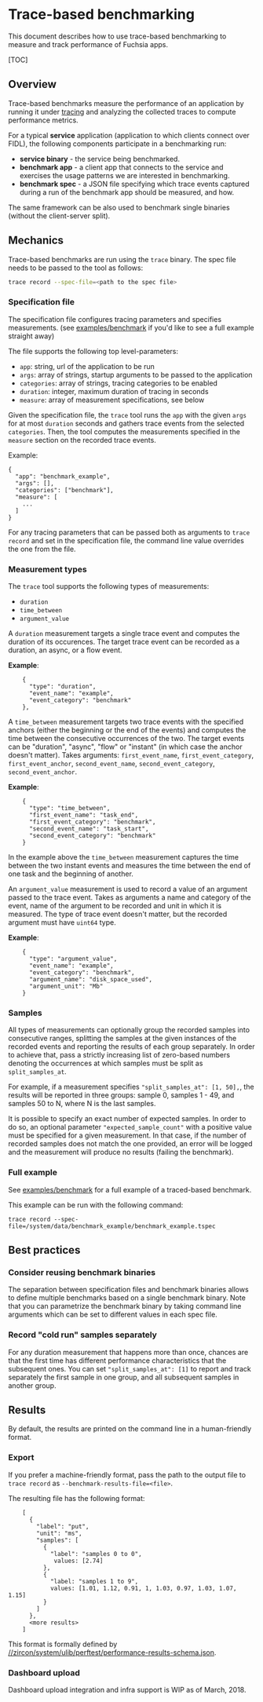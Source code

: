 # Trace-based benchmarking

This document describes how to use trace-based benchmarking to measure and track
performance of Fuchsia apps.

[TOC]

## Overview

Trace-based benchmarks measure the performance of an application by running it
under [tracing](tracing_usage_guide.md) and analyzing the collected traces to
compute performance metrics.

For a typical **service** application (application to which clients connect over
FIDL), the following components participate in a benchmarking run:

 - **service binary** - the service being benchmarked.
 - **benchmark app** - a client app that connects to the service and
     exercises the usage patterns we are interested in benchmarking.
 - **benchmark spec** - a JSON file specifying which trace events captured
     during a run of the benchmark app should be measured, and how.

The same framework can be also used to benchmark single binaries (without the
client-server split).

## Mechanics

Trace-based benchmarks are run using the `trace` binary. The spec file needs to be
passed to the tool as follows:

```sh
trace record --spec-file=<path to the spec file>
```

### Specification file

The specification file configures tracing parameters and specifies measurements.
(see [examples/benchmark](../examples/benchmark/) if you'd like to see a full
example straight away)

The file supports the following top level-parameters:

 - `app`: string, url of the application to be run
 - `args`: array of strings, startup arguments to be passed to the application
 - `categories`: array of strings, tracing categories to be enabled
 - `duration`: integer, maximum duration of tracing in seconds
 - `measure`: array of measurement specifications, see below

Given the specification file, the `trace` tool runs the `app` with the given
`args` for at most `duration` seconds and gathers trace events from the selected
`categories`. Then, the tool computes the measurements specified in the
`measure` section on the recorded trace events.

Example:

```{json}
{
  "app": "benchmark_example",
  "args": [],
  "categories": ["benchmark"],
  "measure": [
    ...
  ]
}
```

For any tracing parameters that can be passed both as arguments to `trace record`
and set in the specification file, the command line value overrides the one from
the file.


### Measurement types

The `trace` tool supports the following types of measurements:

 - `duration`
 - `time_between`
 - `argument_value`

A `duration` measurement targets a single trace event and computes the
duration of its occurences. The target trace event can be recorded as a
duration, an async, or a flow event.

**Example**:

```{json}
    {
      "type": "duration",
      "event_name": "example",
      "event_category": "benchmark"
    },
```


A `time_between` measurement targets two trace events with the specified
anchors (either the beginning or the end of the events) and computes the time
between the consecutive occurrences of the two. The target events can be
"duration", "async", "flow" or "instant" (in which case the anchor doesn't matter).
Takes arguments: `first_event_name`, `first_event_category`,
`first_event_anchor`, `second_event_name`, `second_event_category`,
`second_event_anchor`.

**Example**:

```{json}
    {
      "type": "time_between",
      "first_event_name": "task_end",
      "first_event_category": "benchmark",
      "second_event_name": "task_start",
      "second_event_category": "benchmark"
    }
```

In the example above the `time_between` measurement captures the time between
the two instant events and measures the time between the end of one task and
the beginning of another.


An `argument_value` measurement is used to record a value of an argument passed
to the trace event. Takes as arguments a name and category of the event, name of
the argument to be recorded and unit in which it is measured. The type of trace
event doesn't matter, but the recorded argument must have `uint64` type.

**Example**:

```{json}
    {
      "type": "argument_value",
      "event_name": "example",
      "event_category": "benchmark",
      "argument_name": "disk_space_used",
      "argument_unit": "Mb"
    }
```

### Samples

All types of measurements can optionally group the recorded samples into
consecutive ranges, splitting the samples at the given instances of the
recorded events and reporting the results of each group separately.
In order to achieve that, pass a strictly increasing list of zero-based numbers
denoting the occurrences at which samples must be split as `split_samples_at`.

For example, if a measurement specifies `"split_samples_at": [1, 50],`, the
results will be reported in three groups: sample 0, samples 1 - 49, and samples
50 to N, where N is the last samples.

It is possible to specify an exact number of expected samples. In order to do
so, an optional parameter `"expected_sample_count"` with a positive value must be
specified for a given measurement. In that case, if the number of recorded
samples does not match the one provided, an error will be logged and the
measurement will produce no results (failing the benchmark).

### Full example

See [examples/benchmark](../examples/benchmark/) for a full example of a
traced-based benchmark.


This example can be run with the following command:
```{shell}
trace record --spec-file=/system/data/benchmark_example/benchmark_example.tspec
```

## Best practices

### Consider reusing benchmark binaries

The separation between specification files and benchmark binaries allows to
define multiple benchmarks based on a single benchmark binary. Note that you can
parametrize the benchmark binary by taking command line arguments which can be
set to different values in each spec file.

### Record "cold run" samples separately

For any duration measurement that happens more than once, chances are that the
first time has different performance characteristics that the subsequent ones.
You can set `"split_samples_at": [1]` to report and track separately the first
sample in one group, and all subsequent samples in another group.

## Results

By default, the results are printed on the command line in a human-friendly
format.

### Export

If you prefer a machine-friendly format, pass the path to the output file to
`trace record` as `--benchmark-results-file=<file>`.

The resulting file has the following format:

```{json}
    [
      {
        "label": "put",
        "unit": "ms",
        "samples": [
          {
            "label": "samples 0 to 0",
             values: [2.74]
          },
          {
            "label: "samples 1 to 9",
            values: [1.01, 1.12, 0.91, 1, 1.03, 0.97, 1.03, 1.07, 1.15]
          }
        ]
      },
      <more results>
    ]
```

This format is formally defined by
[//zircon/system/ulib/perftest/performance-results-schema.json](
https://fuchsia.googlesource.com/zircon/+/master/system/ulib/perftest/performance-results-schema.json).

### Dashboard upload

Dashboard upload integration and infra support is WIP as of March, 2018.
